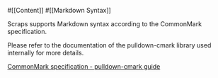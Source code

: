 #[[Content]] #[[Markdown Syntax]]

Scraps supports Markdown syntax according to the CommonMark specification.

Please refer to the documentation of the pulldown-cmark library used internally for more details.

[CommonMark specification - pulldown-cmark guide](https://pulldown-cmark.github.io/pulldown-cmark/third_party/spec.html)